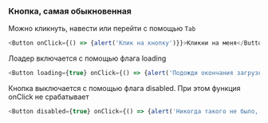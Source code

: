 ### Кнопка, самая обыкновенная

Можно кликнуть, навести или перейти с помощью `Tab`
```js
<Button onClick={() => {alert('Клик на кнопку')}}>Кликни на меня</Button>
```

Лоадер включается с помощью флага loading
```js
<Button loading={true} onClick={() => {alert('Подожди окончания загрузки')}}>Загружаю данные</Button>
```

Кнопка выключается с помощью флага disabled. При этом функция onClick не срабатывает
```js
<Button disabled={true} onClick={() => {alert('Никогда такого не было, и вот опять')}}>На меня не кликнуть =)</Button>
```